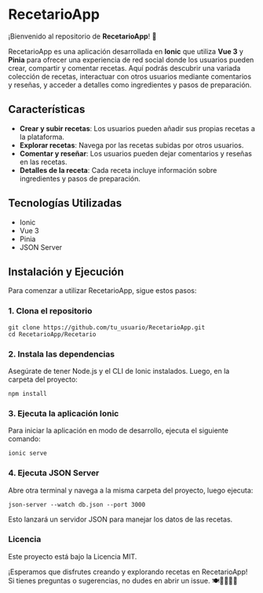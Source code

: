 # RecetarioApp  

¡Bienvenido al repositorio de **RecetarioApp**! 🎉  

RecetarioApp es una aplicación desarrollada en **Ionic** que utiliza **Vue 3** y **Pinia** para ofrecer una experiencia de red social donde los usuarios pueden crear, compartir y comentar recetas. Aquí podrás descubrir una variada colección de recetas, interactuar con otros usuarios mediante comentarios y reseñas, y acceder a detalles como ingredientes y pasos de preparación.  

## Características  

- **Crear y subir recetas**: Los usuarios pueden añadir sus propias recetas a la plataforma.  
- **Explorar recetas**: Navega por las recetas subidas por otros usuarios.  
- **Comentar y reseñar**: Los usuarios pueden dejar comentarios y reseñas en las recetas.  
- **Detalles de la receta**: Cada receta incluye información sobre ingredientes y pasos de preparación.  

## Tecnologías Utilizadas  

- Ionic  
- Vue 3  
- Pinia  
- JSON Server  

## Instalación y Ejecución  

Para comenzar a utilizar RecetarioApp, sigue estos pasos:  

### 1. Clona el repositorio   
    git clone https://github.com/tu_usuario/RecetarioApp.git  
    cd RecetarioApp/Recetario

### 2. Instala las dependencias
Asegúrate de tener Node.js y el CLI de Ionic instalados. Luego, en la carpeta del proyecto:

    npm install
    
### 3. Ejecuta la aplicación Ionic
Para iniciar la aplicación en modo de desarrollo, ejecuta el siguiente comando:
  
    ionic serve

### 4. Ejecuta JSON Server
Abre otra terminal y navega a la misma carpeta del proyecto, luego ejecuta:

    json-server --watch db.json --port 3000 

Esto lanzará un servidor JSON para manejar los datos de las recetas.

### Licencia
Este proyecto está bajo la Licencia MIT.

¡Esperamos que disfrutes creando y explorando recetas en RecetarioApp! Si tienes preguntas o sugerencias, no dudes en abrir un issue. 🍽️👨‍🍳👩‍🍳
